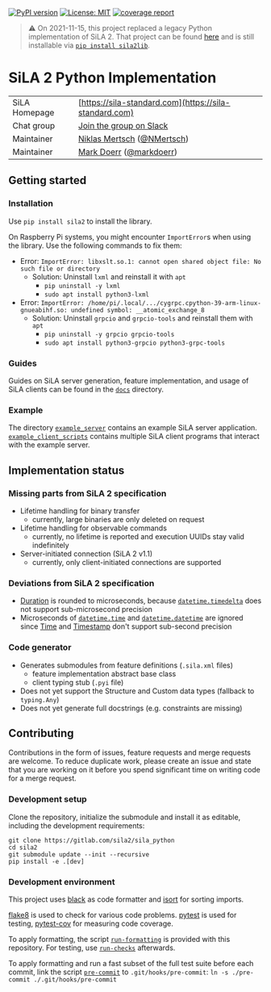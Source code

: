 [![PyPI version](https://img.shields.io/pypi/v/sila2?color=blue)](https://pypi.org/project/sila2)
[![License: MIT](https://img.shields.io/badge/License-MIT-blue.svg)](https://opensource.org/licenses/MIT)
[![coverage report](https://img.shields.io/gitlab/coverage/sila2/sila_python/master?job_name=coverage)](https://gitlab.com/sila2/sila_python/)

> :warning: On 2021-11-15, this project replaced a legacy Python implementation of SiLA 2. That project can be found [here](https://gitlab.com/SiLA2/legacy/sila_python_20211115) and is still installable via [`pip install sila2lib`](https://pypi.org/project/sila2lib/).

# SiLA 2 Python Implementation

|||
| ---------------| ----------------------------------------------------------- |
| SiLA Homepage  | [https://sila-standard.com](https://sila-standard.com)      |
| Chat group     | [Join the group on Slack](https://join.slack.com/t/sila-standard/shared_invite/enQtNDI0ODcxMDg5NzkzLTBhOTU3N2I0NTc4NDcyMjg2ZDIwZDc1Yjg4N2FmYjZkMzljZDAyZjAwNTc5OTVjYjIwZWJjYjA0YTY0NTFiNDA)|
| Maintainer     | [Niklas Mertsch](mailto:niklas.mertsch@stud.uni-goettingen.de) ([@NMertsch](https://gitlab.com/NMertsch)) |
| Maintainer     | [Mark Doerr](mailto:mark.doerr@uni-greifswald.de) ([@markdoerr](https://gitlab.com/markdoerr)) |

## Getting started
### Installation
Use `pip install sila2` to install the library.

On Raspberry Pi systems, you might encounter `ImportError`s when using the library. Use the following commands to fix them:
- Error: `ImportError: libxslt.so.1: cannot open shared object file: No such file or directory`
  - Solution: Uninstall `lxml` and reinstall it with `apt`
    - `pip uninstall -y lxml`
    - `sudo apt install python3-lxml`
- Error: `ImportError: /home/pi/.local/.../cygrpc.cpython-39-arm-linux-gnueabihf.so: undefined symbol: __atomic_exchange_8`
  - Solution: Uninstall `grpcio` and `grpcio-tools` and reinstall them with `apt`
    - `pip uninstall -y grpcio grpcio-tools`
    - `sudo apt install python3-grpcio python3-grpc-tools`

### Guides
Guides on SiLA server generation, feature implementation, and usage of SiLA clients can be found in the [`docs`](docs/) directory.

### Example
The directory [`example_server`](example_server/) contains an example SiLA server application. [`example_client_scripts`](example_client_scripts/) contains multiple SiLA client programs that interact with the example server.

## Implementation status
### Missing parts from SiLA 2 specification
- Lifetime handling for binary transfer
  - currently, large binaries are only deleted on request
- Lifetime handling for observable commands
  - currently, no lifetime is reported and execution UUIDs stay valid indefinitely
- Server-initiated connection (SiLA 2 v1.1)
  - currently, only client-initiated connections are supported

### Deviations from SiLA 2 specification
- [Duration](https://gitlab.com/SiLA2/sila_base/-/blob/master/protobuf/SiLAFramework.proto#L67) is rounded to microseconds, because [`datetime.timedelta`](https://docs.python.org/3.9/library/datetime.html#datetime.timedelta) does not support sub-microsecond precision
- Microseconds of [`datetime.time`](https://docs.python.org/3.9/library/datetime.html#datetime.time) and [`datetime.datetime`](https://docs.python.org/3.9/library/datetime.html#datetime.datetime) are ignored since [Time](https://gitlab.com/SiLA2/sila_base/-/blob/master/protobuf/SiLAFramework.proto#L38) and [Timestamp](https://gitlab.com/SiLA2/sila_base/-/blob/master/protobuf/SiLAFramework.proto#L45) don't support sub-second precision 

### Code generator
- Generates submodules from feature definitions (`.sila.xml` files)
  - feature implementation abstract base class
  - client typing stub (`.pyi` file)
- Does not yet support the Structure and Custom data types (fallback to `typing.Any`)
- Does not yet generate full docstrings (e.g. constraints are missing)

## Contributing
Contributions in the form of issues, feature requests and merge requests are welcome. To reduce duplicate work, please create an issue and state that you are working on it before you spend significant time on writing code for a merge request.

###  Development setup
Clone the repository, initialize the submodule and install it as editable, including the development requirements:
```shell
git clone https://gitlab.com/sila2/sila_python
cd sila2
git submodule update --init --recursive
pip install -e .[dev]
```

### Development environment
This project uses [black](https://black.readthedocs.io/) as code formatter and [isort](https://pycqa.github.io/isort/) for sorting imports.

[flake8](https://flake8.pycqa.org/) is used to check for various code problems.
[pytest](https://docs.pytest.org/) is used for testing, [pytest-cov](https://github.com/pytest-dev/pytest-cov) for measuring code coverage.

To apply formatting, the script [`run-formatting`](run-formatting) is provided with this repository.
For testing, use [`run-checks`](run-checks) afterwards.

To apply formatting and run a fast subset of the full test suite before each commit, link the script [`pre-commit`](pre-commit) to `.git/hooks/pre-commit`: `ln -s ./pre-commit ./.git/hooks/pre-commit`
